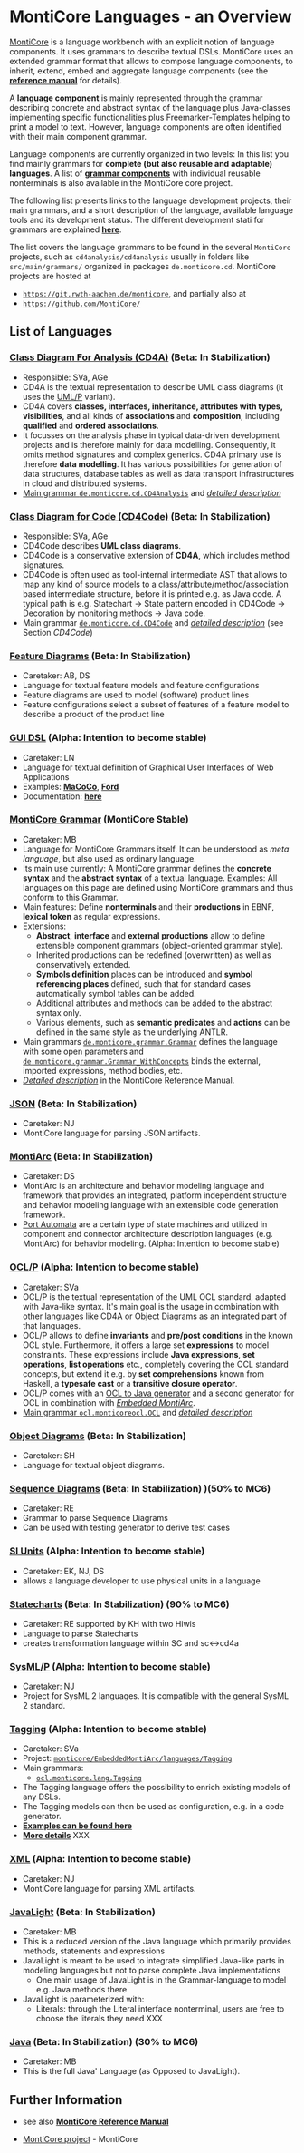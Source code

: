 <!-- (c) https://github.com/MontiCore/monticore -->

# MontiCore Languages - an Overview

[MontiCore](http://www.monticore.de) is a language workbench
with an explicit notion of language components. It uses 
grammars to describe textual DSLs. MontiCore uses an extended 
grammar format that allows to compose language components, 
to inherit, extend, embed
and aggregate language components (see the
[**reference manual**](http://monticore.de/MontiCore_Reference-Manual.2017.pdf)
for details).

A **language component** is mainly represented through the grammar 
describing concrete and abstract syntax of the language plus 
Java-classes implementing specific functionalities plus 
Freemarker-Templates helping to print a model to text.
However, language components are often identified with their main 
component grammar.

Language components are currently organized in two levels:
In this list you find mainly grammars for 
**complete (but also reusable and adaptable) languages**.
A list of
[**grammar components**](../monticore-grammar/src/main/grammars/de/monticore/Grammars.md)
with individual reusable nonterminals is also available in
the MontiCore core project.

The following list presents links to the language development projects, their
main grammars, and a short description 
of the language, available language tools and its development status.
The different development stati for grammars are explained 
[**here**](../00.org/Explanations/StatusOfGrammars.md).

The list covers the language grammars to be found in the several 
`MontiCore` projects, such as `cd4analysis/cd4analysis`
usually in folders like `src/main/grammars/` organized in packages 
`de.monticore.cd`.
MontiCore projects are hosted at

* [`https://git.rwth-aachen.de/monticore`](https://git.rwth-aachen.de/monticore), 
    and partially also at
* [`https://github.com/MontiCore/`](https://github.com/MontiCore/monticore)


## List of Languages 

<!--
### [Activity Diagrams](INSERT LINK HERE) (not adressed yet)
* TO be added
-->


### [Class Diagram For Analysis (CD4A)](https://git.rwth-aachen.de/monticore/cd4analysis/cd4analysis) (Beta: In Stabilization)
* Responsible: SVa, AGe
* CD4A is the textual representation to describe UML class diagrams 
  (it uses the [UML/P](http://mbse.se-rwth.de/) variant).
* CD4A covers **classes, interfaces, inheritance, attributes with types,
  visibilities**,
  and all kinds of **associations** and **composition**, including **qualified**
  and **ordered associations**. 
* It focusses on the analysis phase in typical data-driven development 
  projects and is therefore mainly for data modelling.
  Consequently, it omits method signatures and complex generics.
  CD4A primary use is therefore **data modelling**. It has various 
  possibilities for generation of data structures, database tables as well as 
  data transport infrastructures in cloud and distributed systems.
* [Main grammar `de.monticore.cd.CD4Analysis`](https://git.rwth-aachen.de/monticore/cd4analysis/cd4analysis/blob/develop/src/main/grammars/de/monticore/cd/CD4Analysis.mc4)
  and 
  [*detailed description*](https://git.rwth-aachen.de/monticore/cd4analysis/cd4analysis/-/blob/develop/cd4analysis.md)
<!-- Status: ok, BR 20.03.22 -->


### [Class Diagram for Code (CD4Code)](https://git.rwth-aachen.de/monticore/cd4analysis/cd4analysis) (Beta: In Stabilization)
* Responsible: SVa, AGe
* CD4Code describes **UML class diagrams**.
* CD4Code is a conservative extension of **CD4A**, 
  which includes method signatures.
* CD4Code is often used as tool-internal intermediate AST that allows to
  map any kind of source models to a class/attribute/method/association based
  intermediate structure, before it is printed e.g. as Java code. 
  A typical path is e.g. Statechart -> State pattern encoded in CD4Code 
  -> Decoration by monitoring methods -> Java code.
* Main grammar [`de.monticore.cd.CD4Code`](https://git.rwth-aachen.de/monticore/cd4analysis/cd4analysis/blob/develop/src/main/grammars/de/monticore/cd/CD4Code.mc4)
  and 
  [*detailed description*](https://git.rwth-aachen.de/monticore/cd4analysis/cd4analysis/-/blob/develop/cd4analysis.md) 
  (see Section *CD4Code*)
<!-- Status: ok, BR 20.03.22 -->


### [Feature Diagrams](https://git.rwth-aachen.de/monticore/languages/feature-diagram) (Beta: In Stabilization)
* Caretaker: AB, DS
* Language for textual feature models and feature configurations
* Feature diagrams are used to model (software) product lines
* Feature configurations select a subset of features of a feature model 
  to describe a product of the product line
<!-- Status: TODO: Teaser Erstellen, siehe CD4A -->


### [GUI DSL](https://git.rwth-aachen.de/macoco/gui-dsl) (Alpha: Intention to become stable)
* Caretaker: LN 
* Language for textual definition of Graphical User Interfaces of Web Applications
* Examples: [**MaCoCo**](https://git.rwth-aachen.de/macoco/implementation), 
       [**Ford**](https://git.rwth-aachen.de/ford/implementation/frontend/montigem)
* Documentation: [**here**](https://git.rwth-aachen.de/macoco/gui-dsl/wikis/home)
<!-- Status: TODO: Teaser Erstellen, siehe CD4A -->


### [MontiCore Grammar](https://git.rwth-aachen.de/monticore/monticore/blob/dev/monticore-generator) (MontiCore Stable)
* Caretaker: MB 
* Language for MontiCore Grammars itself. It can be understood as 
  *meta language*, but also used as ordinary language.
* Its main use currently: A MontiCore grammar defines the 
  **concrete syntax** and the **abstract syntax** of a textual language.
  Examples: All languages on this page are defined using MontiCore grammars
  and thus conform to this Grammar.
* Main features: Define **nonterminals** and their **productions** in EBNF, 
  **lexical token** as regular expressions. 
* Extensions:
  * **Abstract**, **interface** and **external productions** allow to
    define extensible component grammars (object-oriented grammar style).
  * Inherited productions can be redefined (overwritten) as well
    as conservatively extended.
  * **Symbols definition** places can be introduced and 
    **symbol referencing places** defined, such that for standard cases
    automatically symbol tables can be added.
  * Additional attributes and methods can be added to the abstract syntax only.
  * Various elements, such as **semantic predicates** and **actions**
    can be defined in the same style as the underlying ANTLR.
* Main grammars 
  [`de.monticore.grammar.Grammar`](https://git.rwth-aachen.de/monticore/monticore/-/blob/dev/monticore-generator/src/main/grammars/de/monticore/grammar/Grammar.mc4)
  defines the language with some open parameters and
  [`de.monticore.grammar.Grammar_WithConcepts`](https://git.rwth-aachen.de/monticore/monticore/-/blob/dev/monticore-generator/src/main/grammars/de/monticore/grammar/Grammar_WithConcepts.mc4)
  binds the external, imported expressions, method bodies, etc.
* [*Detailed description*](http://monticore.de/MontiCore_Reference-Manual.2017.pdf)
  in the MontiCore Reference Manual.
<!-- Status: ok, BR 20.03.22 -->
  

### [JSON](https://git.rwth-aachen.de/monticore/languages/json) (Beta: In Stabilization)
* Caretaker: NJ
* MontiCore language for parsing JSON artifacts.
<!-- Status: TODO: Teaser Erstellen, siehe CD4A -->


### [MontiArc](https://git.rwth-aachen.de/monticore/montiarc/core) (Beta: In Stabilization)
* Caretaker: DS 
* MontiArc is an architecture and behavior modeling language and framework 
    that provides an integrated, platform independent structure and behavior 
    modeling language with an extensible code generation framework.
* [Port Automata](https://git.rwth-aachen.de/monticore/montiarc/core) 
    are a certain type of state machines and utilized in component and 
    connector architecture description languages (e.g. MontiArc) for 
    behavior modeling. (Alpha: Intention to become stable)
<!-- Status: TODO: Teaser Erstellen, siehe CD4A -->


### [OCL/P](https://git.rwth-aachen.de/monticore/languages/OCL) (Alpha: Intention to become stable)
* Caretaker: SVa
* OCL/P is the textual representation of the UML OCL standard, adapted 
  with Java-like syntax.
  It's main goal is the usage in combination with other languages like 
  CD4A or Object Diagrams as an integrated part of that languages.
* OCL/P allows to define **invariants** and **pre/post conditions** in 
  the known OCL style. Furthermore, it offers a large set **expressions**
  to model constraints. These expressions include **Java expressions**,
  **set operations**, **list operations** etc., completely covering the 
  OCL standard concepts, but extend it e.g. by **set comprehensions** 
  known from Haskell, a **typesafe cast** or a 
  **transitive closure operator**.
* OCL/P comes with an 
  [OCL to Java generator](https://git.rwth-aachen.de/monticore/languages/OCL2Java)
  and a second generator for OCL in combination with 
  [*Embedded MontiArc*](https://git.rwth-aachen.de/monticore/EmbeddedMontiArc/generators/OCL_EMA2Java).
* [Main grammar `ocl.monticoreocl.OCL`](https://git.rwth-aachen.de/monticore/languages/OCL/-/blob/master/src/main/grammars/ocl/monticoreocl/OCL.mc4)
  and 
  [*detailed description*](https://git.rwth-aachen.de/monticore/languages/OCL/-/blob/master/OCL.md)
<!-- Status: ok, BR 20.03.22 -->


### [Object Diagrams](https://git.rwth-aachen.de/monticore/languages/od) (Beta: In Stabilization)
* Caretaker: SH
* Language for textual object diagrams.
<!-- Status: TODO: Teaser Erstellen, siehe CD4A -->


### [Sequence Diagrams](https://git.rwth-aachen.de/monticore/statechart/sd-language)  (Beta: In Stabilization) )(50% to MC6)
* Caretaker: RE
* Grammar to parse Sequence Diagrams
* Can be used with testing generator to derive test cases
<!-- Status: TODO: Teaser Erstellen, siehe CD4A -->


### [SI Units](https://git.rwth-aachen.de/monticore/languages/siunits) (Alpha: Intention to become stable)
* Caretaker: EK, NJ, DS
* allows a language developer to use physical units in a language
<!-- Status: TODO: Teaser Erstellen, siehe CD4A -->


### [Statecharts](https://git.rwth-aachen.de/monticore/statechart/sc-language) (Beta: In Stabilization) (90% to MC6)
* Caretaker: RE supported by KH with two Hiwis 
* Language to parse Statecharts
* creates transformation language within SC and sc<->cd4a
<!-- Status: TODO: Teaser Erstellen, siehe CD4A -->


### [SysML/P](https://git.rwth-aachen.de/monticore/sysml/sysml_2) (Alpha: Intention to become stable)
* Caretaker: NJ
* Project for SysML 2 languages. It is compatible with the general SysML 2 standard.
<!-- Status: TODO: Teaser Erstellen, siehe CD4A -->


### [Tagging](https://git.rwth-aachen.de/monticore/EmbeddedMontiArc/languages/Tagging) (Alpha: Intention to become stable)
* Caretaker: SVa
* Project: [`monticore/EmbeddedMontiArc/languages/Tagging`](https://git.rwth-aachen.de/monticore/EmbeddedMontiArc/languages/Tagging)
* Main grammars:
  * [`ocl.monticore.lang.Tagging`](https://git.rwth-aachen.de/monticore/EmbeddedMontiArc/languages/Tagging/-/blob/master/src/main/grammars/de/monticore/lang/Tagging.mc4)
* The Tagging language offers the possibility to enrich existing models of any DSLs.
* The Tagging models can then be used as configuration, e.g. in a code generator.
* [**Examples can be found here**](https://git.rwth-aachen.de/monticore/EmbeddedMontiArc/languages/Tagging-Examples)
* [**More details**](https://git.rwth-aachen.de/monticore/EmbeddedMontiArc/languages/Tagging/-/blob/master/Tagging.md)
XXX


### [XML](https://git.rwth-aachen.de/monticore/languages/xml) (Alpha: Intention to become stable)
* Caretaker: NJ
* MontiCore language for parsing XML artifacts.
<!-- Status: TODO: Teaser Erstellen, siehe CD4A -->


### [JavaLight](https://git.rwth-aachen.de/monticore/monticore/blob/dev/monticore-grammar/src/main/grammars/de/monticore/JavaLight.mc4) (Beta: In Stabilization)
* Caretaker: MB
* This is a reduced version of the Java language which primarily provides 
    methods, statements and expressions 
* JavaLight is meant to be used to integrate simplified Java-like parts 
    in modeling languages but not 
  to parse complete Java implementations
  * One main usage of JavaLight is in the Grammar-language to model e.g. 
    Java methods there
* JavaLight is parameterized with:
  * Literals: through the Literal interface nonterminal, 
   users are free to choose the literals they need
XXX

### [Java](https://git.rwth-aachen.de/monticore/javaDSL) (Beta: In Stabilization) (30% to MC6)
* Caretaker: MB
* This is the full Java' Language (as Opposed to JavaLight).
<!-- Status: TODO: Teaser Erstellen, siehe CD4A -->


## Further Information

* see also [**MontiCore Reference Manual**](http://www.monticore.de/)

* [MontiCore project](../README.md) - MontiCore


